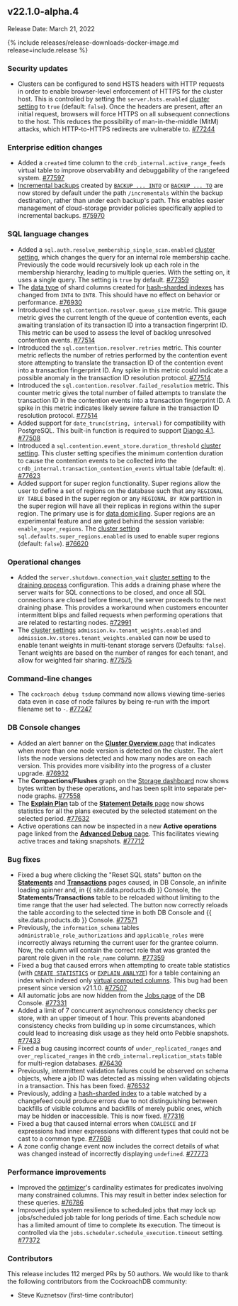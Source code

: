 ## v22.1.0-alpha.4

Release Date: March 21, 2022

{% include releases/release-downloads-docker-image.md release=include.release %}

<h3 id="v22-1-0-alpha-4-security-updates">Security updates</h3>

- Clusters can be configured to send HSTS headers with HTTP requests in order to enable browser-level enforcement of HTTPS for the cluster host. This is controlled by setting the `server.hsts.enabled` [cluster setting](../v22.1/cluster-settings.html) to `true` (default: `false`). Once the headers are present, after an initial request, browsers will force HTTPS on all subsequent connections to the host. This reduces the possibility of man-in-the-middle (MitM) attacks, which HTTP-to-HTTPS redirects are vulnerable to. [#77244][#77244]

<h3 id="v22-1-0-alpha-4-enterprise-edition-changes">Enterprise edition changes</h3>

- Added a `created` time column to the `crdb_internal.active_range_feeds` virtual table to improve observability and debuggability of the rangefeed system. [#77597][#77597]
- [Incremental backups](../v22.1/take-full-and-incremental-backups.html#incremental-backups) created by [`BACKUP ... INTO`](../v22.1/backup.html) or [`BACKUP ... TO`](../v22.1/backup.html) are now stored by default under the path `/incrementals` within the backup destination, rather than under each backup's path. This enables easier management of cloud-storage provider policies specifically applied to incremental backups. [#75970][#75970]

<h3 id="v22-1-0-alpha-4-sql-language-changes">SQL language changes</h3>

- Added a `sql.auth.resolve_membership_single_scan.enabled` [cluster setting](../v22.1/cluster-settings.html), which changes the query for an internal role membership cache. Previously the code would recursively look up each role in the membership hierarchy, leading to multiple queries. With the setting on, it uses a single query. The setting is `true` by default. [#77359][#77359]
- The [data type](../v22.1/data-types.html) of shard columns created for [hash-sharded indexes](../v22.1/hash-sharded-indexes.html) has changed from `INT4` to `INT8`. This should have no effect on behavior or performance. [#76930][#76930]
- Introduced the `sql.contention.resolver.queue_size` metric. This gauge metric gives the current length of the queue of contention events, each awaiting translation of its transaction ID into a transaction fingerprint ID. This metric can be used to assess the level of backlog unresolved contention events. [#77514][#77514]
- Introduced the `sql.contention.resolver.retries` metric. This counter metric reflects the number of retries performed by the contention event store attempting to translate the transaction ID of the contention event into a transaction fingerprint ID. Any spike in this metric could indicate a possible anomaly in the transaction ID resolution protocol. [#77514][#77514]
- Introduced the `sql.contention.resolver.failed_resolution` metric. This counter metric gives the total number of failed attempts to translate the transaction ID in the contention events into a transaction fingerprint ID. A spike in this metric indicates likely severe failure in the transaction ID resolution protocol. [#77514][#77514]
- Added support for `date_trunc(string, interval)` for compatibility with PostgreSQL. This built-in function is required to support [Django 4.1](https://docs.djangoproject.com/en/dev/releases/4.1/). [#77508][#77508]
- Introduced a `sql.contention.event_store.duration_threshold` [cluster setting](../v22.1/cluster-settings.html). This cluster setting specifies the minimum contention duration to cause the contention events to be collected into the `crdb_internal.transaction_contention_events` virtual table (default: `0`). [#77623][#77623]
- Added support for super region functionality. Super regions allow the user to define a set of regions on the database such that any `REGIONAL BY TABLE` based in the super region or any `REGIONAL BY ROW` partition in the super region will have all their replicas in regions within the super region. The primary use is for [data domiciling](../v22.1/data-domiciling.html). Super regions are an experimental feature and are gated behind the session variable: `enable_super_regions`. The [cluster setting](../v22.1/cluster-settings.html) `sql.defaults.super_regions.enabled` is used to enable super regions (default: `false`). [#76620][#76620]

<h3 id="v22-1-0-alpha-4-operational-changes">Operational changes</h3>

- Added the `server.shutdown.connection_wait` [cluster setting](../v22.1/cluster-settings.html) to the [draining process](../v22.1/node-shutdown.html#node-shutdown-sequence) configuration. This adds a draining phase where the server waits for SQL connections to be closed, and once all SQL connections are closed before timeout, the server proceeds to the next draining phase. This provides a workaround when customers encounter intermittent blips and failed requests when performing operations that are related to restarting nodes. [#72991][#72991]
- The [cluster settings](../v22.1/cluster-settings.html) `admission.kv.tenant_weights.enabled` and `admission.kv.stores.tenant_weights.enabled` can now be used to enable tenant weights in multi-tenant storage servers (Defaults: `false`). Tenant weights are based on the number of ranges for each tenant, and allow for weighted fair sharing. [#77575][#77575]

<h3 id="v22-1-0-alpha-4-command-line-changes">Command-line changes</h3>

- The `cockroach debug tsdump` command now allows viewing time-series data even in case of node failures by being re-run with the import filename set to `-`. [#77247][#77247]

<h3 id="v22-1-0-alpha-4-db-console-changes">DB Console changes</h3>

- Added an alert banner on the [**Cluster Overview** page](../v22.1/ui-cluster-overview-page.html) that indicates when more than one node version is detected on the cluster. The alert lists the node versions detected and how many nodes are on each version. This provides more visibility into the progress of a cluster upgrade. [#76932][#76932]
- The **Compactions/Flushes** graph on the [Storage dashboard](../v22.1/ui-storage-dashboard.html) now shows bytes written by these operations, and has been split into separate per-node graphs. [#77558][#77558]
- The [**Explain Plan**](../v22.1/ui-statements-page.html#explain-plans) tab of the [**Statement Details** page](../v22.1/ui-statements-page.html#statement-details-page) now shows statistics for all the plans executed by the selected statement on the selected period. [#77632][#77632]
- Active operations can now be inspected in a new **Active operations** page linked from the [**Advanced Debug** page](../v22.1/ui-debug-pages.html). This facilitates viewing active traces and taking snapshots. [#77712][#77712]

<h3 id="v22-1-0-alpha-4-bug-fixes">Bug fixes</h3>

- Fixed a bug where clicking the "Reset SQL stats" button on the [**Statements**](../v22.1/ui-statements-page.html) and [**Transactions**](../v22.1/ui-transactions-page.html) pages caused, in DB Console, an infinite loading spinner and, in {{ site.data.products.db }} Console, the **Statements**/**Transactions** table to be reloaded without limiting to the time range that the user had selected. The button now correctly reloads the table according to the selected time in both DB Console and {{ site.data.products.db }} Console. [#77571][#77571]
- Previously, the `information_schema` tables `administrable_role_authorizations` and `applicable_roles` were incorrectly always returning the current user for the grantee column. Now, the column will contain the correct role that was granted the parent role given in the `role_name` column. [#77359][#77359]
- Fixed a bug that caused errors when attempting to create table statistics (with [`CREATE STATISTICS`](../v22.1/create-statistics.html) or [`EXPLAIN ANALYZE`](../v22.1/explain-analyze.html)) for a table containing an index which indexed only [virtual computed columns](../v22.1/computed-columns.html). This bug had been present since version v21.1.0. [#77507][#77507]
- All automatic jobs are now hidden from the [Jobs page](../v22.1/ui-jobs-page.html) of the DB Console. [#77331][#77331]
- Added a limit of 7 concurrent asynchronous consistency checks per store, with an upper timeout of 1 hour. This prevents abandoned consistency checks from building up in some circumstances, which could lead to increasing disk usage as they held onto Pebble snapshots. [#77433][#77433]
- Fixed a bug causing incorrect counts of `under_replicated_ranges` and `over_replicated_ranges` in the `crdb_internal.replication_stats` table for multi-region databases. [#76430][#76430]
- Previously, intermittent validation failures could be observed on schema objects, where a job ID was detected as missing when validating objects in a transaction. This has been fixed. [#76532][#76532]
- Previously, adding a [hash-sharded index](../v22.1/hash-sharded-indexes.html) to a table watched by a changefeed could produce errors due to not distinguishing between backfills of visible columns and backfills of merely public ones, which may be hidden or inaccessible. This is now fixed. [#77316][#77316]
- Fixed a bug that caused internal errors when `COALESCE` and `IF` expressions had inner expressions with different types that could not be cast to a common type. [#77608][#77608]
- A zone config change event now includes the correct details of what was changed instead of incorrectly displaying `undefined`. [#77773][#77773]

<h3 id="v22-1-0-alpha-4-performance-improvements">Performance improvements</h3>

- Improved the [optimizer](../v22.1/cost-based-optimizer.html)'s cardinality estimates for predicates involving many constrained columns. This may result in better index selection for these queries. [#76786][#76786]
- Improved jobs system resilience to scheduled jobs that may lock up jobs/scheduled job table for long periods of time. Each schedule now has a limited amount of time to complete its execution. The timeout is controlled via the `jobs.scheduler.schedule_execution.timeout` setting. [#77372][#77372]

<div class="release-note-contributors">

<h3 id="v22-1-0-alpha-4-contributors">Contributors</h3>

This release includes 112 merged PRs by 50 authors.
We would like to thank the following contributors from the CockroachDB community:

- Steve Kuznetsov (first-time contributor)

</div>

[#72991]: https://github.com/cockroachdb/cockroach/pull/72991
[#75970]: https://github.com/cockroachdb/cockroach/pull/75970
[#76430]: https://github.com/cockroachdb/cockroach/pull/76430
[#76532]: https://github.com/cockroachdb/cockroach/pull/76532
[#76620]: https://github.com/cockroachdb/cockroach/pull/76620
[#76786]: https://github.com/cockroachdb/cockroach/pull/76786
[#76897]: https://github.com/cockroachdb/cockroach/pull/76897
[#76930]: https://github.com/cockroachdb/cockroach/pull/76930
[#76932]: https://github.com/cockroachdb/cockroach/pull/76932
[#77244]: https://github.com/cockroachdb/cockroach/pull/77244
[#77247]: https://github.com/cockroachdb/cockroach/pull/77247
[#77316]: https://github.com/cockroachdb/cockroach/pull/77316
[#77331]: https://github.com/cockroachdb/cockroach/pull/77331
[#77359]: https://github.com/cockroachdb/cockroach/pull/77359
[#77372]: https://github.com/cockroachdb/cockroach/pull/77372
[#77433]: https://github.com/cockroachdb/cockroach/pull/77433
[#77507]: https://github.com/cockroachdb/cockroach/pull/77507
[#77508]: https://github.com/cockroachdb/cockroach/pull/77508
[#77514]: https://github.com/cockroachdb/cockroach/pull/77514
[#77558]: https://github.com/cockroachdb/cockroach/pull/77558
[#77571]: https://github.com/cockroachdb/cockroach/pull/77571
[#77575]: https://github.com/cockroachdb/cockroach/pull/77575
[#77597]: https://github.com/cockroachdb/cockroach/pull/77597
[#77606]: https://github.com/cockroachdb/cockroach/pull/77606
[#77608]: https://github.com/cockroachdb/cockroach/pull/77608
[#77623]: https://github.com/cockroachdb/cockroach/pull/77623
[#77632]: https://github.com/cockroachdb/cockroach/pull/77632
[#77712]: https://github.com/cockroachdb/cockroach/pull/77712
[#77773]: https://github.com/cockroachdb/cockroach/pull/77773
[962cd2d26]: https://github.com/cockroachdb/cockroach/commit/962cd2d26
